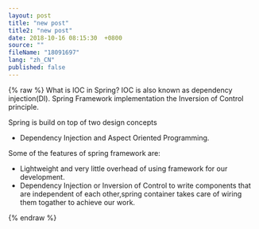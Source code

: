 ```yaml
---
layout: post
title: "new post"
title2: "new post"
date: 2018-10-16 08:15:30  +0800
source: ""
fileName: "18091697"
lang: "zh_CN"
published: false
---
```


{% raw %}
What is IOC in Spring?
IOC is also known as dependency injection(DI).
Spring Framework implementation the Inversion of Control principle.

Spring is build on top of two design concepts

- Dependency Injection and Aspect Oriented Programming.

Some of the features of spring framework are:

- Lightweight and very little overhead of using framework for our development.
- Dependency Injection or Inversion of Control to write components that are independent of each other,spring container takes care of wiring them togather to achieve our work.

{% endraw %}
